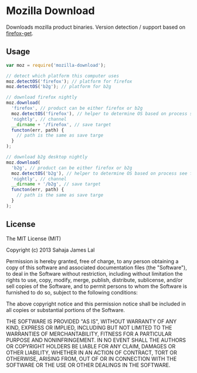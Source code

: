# Mozilla Download

Downloads mozilla product binaries. Version detection / support based on [firefox-get](https://github.com/jsantell/node-firefox-get).

## Usage

``` js
var moz = require('mozilla-download');

// detect which platform this computer uses
moz.detectOS('firefox'); // platform for firefox
moz.detectOS('b2g'); // platform for b2g

// download firefox nightly
moz.download(
  'firefox', // product can be either firefox or b2g
  moz.detectOS('firefox'), // helper to determine OS based on process see firefox-get for options
  'nightly', // channel
  __dirname + '/firefox', // save target
  functon(err, path) {
    // path is the same as save targe
  }
);

// download b2g desktop nightly
moz.download(
  'b2g', // product can be either firefox or b2g
  moz.detectOS('b2g'), // helper to determine OS based on process see firefox-get for options
  'nightly', // channel
  __dirname + '/b2g', // save target
  functon(err, path) {
    // path is the same as save targe
  }
);

```


## License

The MIT License (MIT)

Copyright (c) 2013 Sahaja James Lal

Permission is hereby granted, free of charge, to any person obtaining a copy
of this software and associated documentation files (the "Software"), to deal
in the Software without restriction, including without limitation the rights
to use, copy, modify, merge, publish, distribute, sublicense, and/or sell
copies of the Software, and to permit persons to whom the Software is
furnished to do so, subject to the following conditions:

The above copyright notice and this permission notice shall be included in
all copies or substantial portions of the Software.

THE SOFTWARE IS PROVIDED "AS IS", WITHOUT WARRANTY OF ANY KIND, EXPRESS OR
IMPLIED, INCLUDING BUT NOT LIMITED TO THE WARRANTIES OF MERCHANTABILITY,
FITNESS FOR A PARTICULAR PURPOSE AND NONINFRINGEMENT. IN NO EVENT SHALL THE
AUTHORS OR COPYRIGHT HOLDERS BE LIABLE FOR ANY CLAIM, DAMAGES OR OTHER
LIABILITY, WHETHER IN AN ACTION OF CONTRACT, TORT OR OTHERWISE, ARISING FROM,
OUT OF OR IN CONNECTION WITH THE SOFTWARE OR THE USE OR OTHER DEALINGS IN
THE SOFTWARE.

